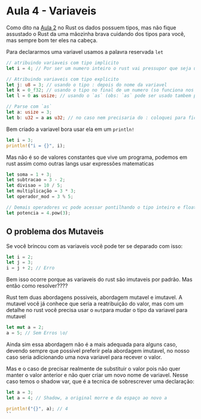 # Aula 4 - Variaveis

Como dito na [Aula 2](Aula02.md) no Rust os dados possuem tipos, mas não fique assustado o Rust da uma mãozinha brava cuidando dos tipos para você, mas sempre bom ter eles na cabeça.

Para declararmos uma variavel usamos a palavra reservada `let`

```rs
// atribuindo variaveis com tipo implicito
let i = 4; // Por ser um numero inteiro o rust vai pressupor que seja um i32

// Atribuindo variaveis com tipo explicito
let j: u8 = 3; // usando o tipo : depois do nome da variavel
let k = 0_f32; // usando o tipo no final de um numero (so funciona nos numeros) (obs: não precisa do _ mas é recomendado para almentar a legibilidade)
let l = 0 as usize; // usando o `as` (obs: `as` pode ser usado tambem para dar parse em tipos simples, exemplo abaixo)

// Parse com `as`
let a: usize = 3;
let b: u32 = a as u32; // no caso nem precisaria do : coloquei para ficar mais explicito o parse
```

Bem criado a variavel bora usar ela em um `println!`

```rs
let i = 3;
println!("i = {}", i);
```

Mas não é so de valores constantes que vive um programa, podemos em rust assim como outras langs usar expressões matematicas

```rs
let soma = 1 + 3;
let subtracao = 3 - 2;
let divisao = 10 / 5;
let multiplicação = 3 * 3;
let operador_mod = 3 % 5;

// Demais operadores vc pode acessar pontilhando o tipo inteiro e float 
let potencia = 4.pow(3);
```

## O problema dos Mutaveis
Se você brincou com as variaveis você pode ter se deparado com isso:
```rs
let i = 2;
let j = 3;
i = j + 2; // Erro
```
Bem isso ocorre porque as variaveis do rust são imutaveis por padrão. Mas então como resolver????

Rust tem duas abordagens possiveis, abordagem mutavel e imutavel. A mutavel você já conhece que seria a reatribuição do valor, mas com um detalhe no rust você precisa usar o `mut`para mudar o tipo da variavel para mutavel

```rs
let mut a = 2;
a = 5; // Sem Erros \o/
```

Ainda sim essa abordagem não é a mais adequada para alguns caso, devendo sempre que possivel preferir pela abordagem imutavel, no nosso caso seria adicionando uma nova variavel para recever o valor.

Mas e o caso de precisar realmente de substituir o valor pois não quer manter o valor anterior e não quer criar um novo nome de variavel. Nesse caso temos o shadow var, que é a tecnica de sobrescrever uma declaração:

```rs
let a = 3;
let a = 4; // Shadow, a original morre e da espaço ao novo a

println!("{}", a); // 4
``